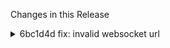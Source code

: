 Changes in this Release

<details><summary>6bc1d4d fix: invalid websocket url</summary>
fix: invalid websocket url
</details>